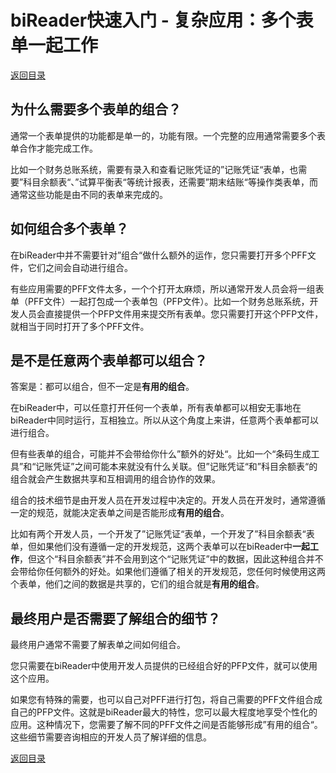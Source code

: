 # biReader快速入门 - 复杂应用：多个表单一起工作

[返回目录](/bireader_quickstart)

## 为什么需要多个表单的组合？

通常一个表单提供的功能都是单一的，功能有限。一个完整的应用通常需要多个表单合作才能完成工作。

比如一个财务总账系统，需要有录入和查看记账凭证的”记账凭证“表单，也需要”科目余额表“、”试算平衡表“等统计报表，还需要”期末结账“等操作类表单，而通常这些功能是由不同的表单来完成的。

## 如何组合多个表单？

在biReader中并不需要针对”组合“做什么额外的运作，您只需要打开多个PFF文件，它们之间会自动进行组合。

有些应用需要的PFF文件太多，一个个打开太麻烦，所以通常开发人员会将一组表单（PFF文件）一起打包成一个表单包（PFP文件）。比如一个财务总账系统，开发人员会直接提供一个PFP文件用来提交所有表单。您只需要打开这个PFP文件，就相当于同时打开了多个PFF文件。

## 是不是任意两个表单都可以组合？

答案是：都可以组合，但不一定是**有用的组合**。

在biReader中，可以任意打开任何一个表单，所有表单都可以相安无事地在biReader中同时运行，互相独立。所以从这个角度上来讲，任意两个表单都可以进行组合。

但有些表单的组合，可能并不会带给你什么”额外的好处“。比如一个“条码生成工具”和“记账凭证”之间可能本来就没有什么关联。但”记账凭证“和”科目余额表“的组合就会产生数据共享和互相调用的组合协作的效果。

组合的技术细节是由开发人员在开发过程中决定的。开发人员在开发时，通常遵循一定的规范，就能决定表单之间是否能形成**有用的组合**。

比如有两个开发人员，一个开发了”记账凭证“表单，一个开发了”科目余额表“表单，但如果他们没有遵循一定的开发规范，这两个表单可以在biReader中**一起工作**，但这个“科目余额表”并不会用到这个“记账凭证”中的数据，因此这种组合并不会带给你任何额外的好处。如果他们遵循了相关的开发规范，您任何时候使用这两个表单，他们之间的数据是共享的，它们的组合就是**有用的组合**。

## 最终用户是否需要了解组合的细节？

最终用户通常不需要了解表单之间如何组合。

您只需要在biReader中使用开发人员提供的已经组合好的PFP文件，就可以使用这个应用。

如果您有特殊的需要，也可以自己对PFF进行打包，将自己需要的PFF文件组合成自己的PFP文件。这就是biReader最大的特性，您可以最大程度地享受个性化的应用。这种情况下，您需要了解不同的PFF文件之间是否能够形成”有用的组合“。这些细节需要咨询相应的开发人员了解详细的信息。

[返回目录](/bireader_quickstart)

